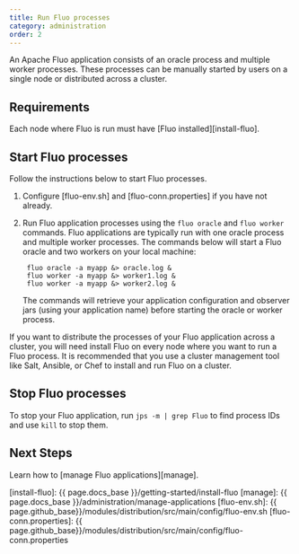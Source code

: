 ```yaml
---
title: Run Fluo processes
category: administration
order: 2
---
```


An Apache Fluo application consists of an oracle process and multiple worker processes.  These processes
can be manually started by users on a single node or distributed across a cluster.

## Requirements

Each node where Fluo is run must have [Fluo installed][install-fluo].

## Start Fluo processes

Follow the instructions below to start Fluo processes.

1. Configure [fluo-env.sh] and [fluo-conn.properties] if you have not already.

2. Run Fluo application processes using the `fluo oracle` and `fluo worker` commands. Fluo applications
   are typically run with one oracle process and multiple worker processes. The commands below will start
   a Fluo oracle and two workers on your local machine:

        fluo oracle -a myapp &> oracle.log &
        fluo worker -a myapp &> worker1.log &
        fluo worker -a myapp &> worker2.log &

   The commands will retrieve your application configuration and observer jars (using your
   application name) before starting the oracle or worker process.

If you want to distribute the processes of your Fluo application across a cluster, you will need install
Fluo on every node where you want to run a Fluo process. It is recommended that you use a cluster management
tool like Salt, Ansible, or Chef to install and run Fluo on a cluster.

## Stop Fluo processes

To stop your Fluo application, run `jps -m | grep Fluo` to find process IDs and use `kill` to stop them.

## Next Steps

Learn how to [manage Fluo applications][manage].

[install-fluo]: {{ page.docs_base }}/getting-started/install-fluo
[manage]: {{ page.docs_base }}/administration/manage-applications
[fluo-env.sh]: {{ page.github_base}}/modules/distribution/src/main/config/fluo-env.sh
[fluo-conn.properties]: {{ page.github_base}}/modules/distribution/src/main/config/fluo-conn.properties
